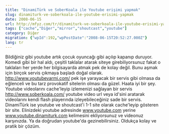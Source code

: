 ```yaml
---
title: "DinamiTürk ve SoberKoala ile Youtube erişimi yapmak"
slug: dinamiturk-ve-soberkoala-ile-youtube-erisimi-yapmak
date: 2008-06-15
url: http://mfyz.com/tr/dinamiturk-ve-soberkoala-ile-youtube-erisimi-yapmak/
tags: ["cache","Diğer","mirror","shoutcast","youtube"]
category: Diğer
migration: {"wpId":192,"wpPostDate":"2008-06-15T20:52:27.000Z"}
lang: tr
---
```


Bildiğiniz gibi youtube artık çocuk oyuncağı gibi açılıp kapanıp duruyor. Komedi gibi bir hal aldı, çeşitli taklalar atarak siteye girebiliyorsunuz fakat o taklaları her yerde her bilgisayarda atmak pek de kolay değil. Bunu aşmak için birçok servis çıkmaya başladı doğal olarak. http://www.youtubevarmi.com/ pek işe yarayacak bir servis gibi olmasa da eğlenceli ve bu tarz provokatif sitelerin olması da güzel. Haata iyi bir şey. Youtube videolarını cache'leyip izlemenizi sağlayan bir servis http://www.soberkoala.com/ youtube video url veya id'sini aratarak videolarını kendi flash playerında izleyebileceğiniz sade bir servis. DinamiTürk ise youtube ve shoutcast'i 1-1 site olarak cache'leyip gösteren bir site. Elinizdeki youtube adresinde www.youtube.com yerine www.youtube.dinamiturk.com kelimesini ekliyorsunuz ve videonuz karşınızda. Ya da doğrudan youtube'da gezinebilirsiniz. Oldukça kolay ve pratik bir çözüm.